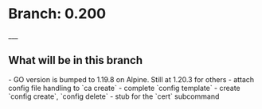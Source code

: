 <H1>Branch: 0.200</H1>
___
<H2>What will be in this branch</H2>
- GO version is bumped to 1.19.8 on Alpine. Still at 1.20.3 for others 
- attach config file handling to `ca create`
- complete `config template`
- create `config create`, `config delete`
- stub for the `cert` subcommand